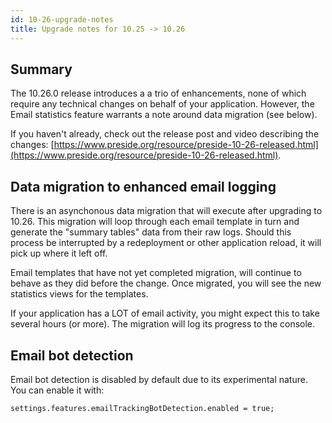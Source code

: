 ```yaml
---
id: 10-26-upgrade-notes
title: Upgrade notes for 10.25 -> 10.26
---
```


## Summary

The 10.26.0 release introduces a a trio of enhancements, none of which require any technical changes on behalf of your application. However, the Email statistics feature warrants a note around data migration (see below).

If you haven't already, check out the release post and video describing the changes: [https://www.preside.org/resource/preside-10-26-released.html](https://www.preside.org/resource/preside-10-26-released.html).


## Data migration to enhanced email logging

There is an asynchonous data migration that will execute after upgrading to 10.26. This migration will loop through each email template in turn and generate the "summary tables" data from their raw logs. Should this process be interrupted by a redeployment or other application reload, it will pick up where it left off.

Email templates that have not yet completed migration, will continue to behave as they did before the change. Once migrated, you will see the new statistics views for the templates.

If your application has a LOT of email activity, you might expect this to take several hours (or more). The migration will log its progress to the console.

## Email bot detection

Email bot detection is disabled by default due to its experimental nature. You can enable it with:

```cfc
settings.features.emailTrackingBotDetection.enabled = true;
```

